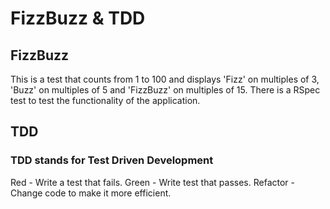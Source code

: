 # FizzBuzz & TDD


## FizzBuzz

This is a test that counts from 1 to 100 and displays 'Fizz' on multiples of 3, 'Buzz' on multiples of 5 and 'FizzBuzz' on multiples of 15. There is a RSpec test to test the functionality of the application.


## TDD

### TDD stands for Test Driven Development 

Red - Write a test that fails.
Green - Write test that passes.
Refactor - Change code to make it more efficient.


